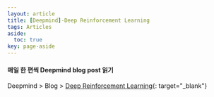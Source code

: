 ```yaml
---
layout: article
title: [Deepmind]-Deep Reinforcement Learning
tags: Articles
aside:
  toc: true
key: page-aside
---
```


#### 매일 한 편씩 Deepmind blog post 읽기

Deepmind > Blog > [Deep Reinforcement Learning](https://deepmind.com/blog/article/deep-reinforcement-learning){: target="_blank"}

